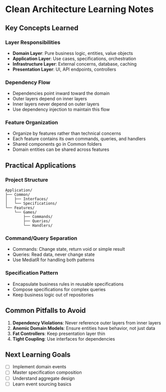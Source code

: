 # Clean Architecture Learning Notes

## Key Concepts Learned

### Layer Responsibilities
- **Domain Layer**: Pure business logic, entities, value objects
- **Application Layer**: Use cases, specifications, orchestration
- **Infrastructure Layer**: External concerns, database, caching
- **Presentation Layer**: UI, API endpoints, controllers

### Dependency Flow
- Dependencies point inward toward the domain
- Outer layers depend on inner layers
- Inner layers never depend on outer layers
- Use dependency injection to maintain this flow

### Feature Organization
- Organize by features rather than technical concerns
- Each feature contains its own commands, queries, and handlers
- Shared components go in Common folders
- Domain entities can be shared across features

## Practical Applications

### Project Structure
```
Application/
├── Common/
│   ├── Interfaces/
│   └── Specifications/
└── Features/
    └── Games/
        ├── Commands/
        ├── Queries/
        └── Handlers/
```

### Command/Query Separation
- Commands: Change state, return void or simple result
- Queries: Read data, never change state
- Use MediatR for handling both patterns

### Specification Pattern
- Encapsulate business rules in reusable specifications
- Compose specifications for complex queries
- Keep business logic out of repositories

## Common Pitfalls to Avoid
1. **Dependency Violations**: Never reference outer layers from inner layers
2. **Anemic Domain Models**: Ensure entities have behavior, not just data
3. **Fat Controllers**: Keep presentation layer thin
4. **Tight Coupling**: Use interfaces for dependencies

## Next Learning Goals
- [ ] Implement domain events
- [ ] Master specification composition
- [ ] Understand aggregate design
- [ ] Learn event sourcing basics
